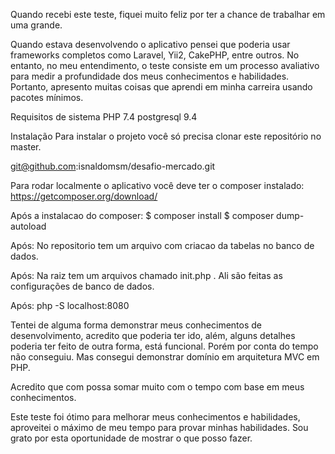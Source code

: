 Quando recebi este teste, fiquei muito feliz por ter a chance de trabalhar em uma grande.

Quando estava desenvolvendo o aplicativo pensei que poderia usar frameworks completos como Laravel, 
Yii2, CakePHP, entre outros. No entanto, no meu entendimento, o teste consiste em um processo avaliativo 
para medir a profundidade dos meus conhecimentos e habilidades. Portanto, apresento muitas coisas que aprendi em minha carreira usando pacotes mínimos.

Requisitos de sistema
PHP 7.4
postgresql 9.4


Instalação
Para instalar o projeto você só precisa clonar este repositório no master.

git@github.com:isnaldomsm/desafio-mercado.git


Para rodar localmente o aplicativo você deve ter o composer instalado: https://getcomposer.org/download/

Após a instalacao do composer: 
$ composer install
$ composer dump-autoload

Após:
No repositorio tem um arquivo com criacao da tabelas no banco de dados.

Após:
Na raiz tem um arquivos chamado init.php . Ali são feitas as configurações de banco de dados.

Após:
php -S localhost:8080 

Tentei de alguma forma demonstrar meus conhecimentos de desenvolvimento, acredito que poderia ter ido, além, 
alguns detalhes poderia ter feito de outra forma, está funcional.
Porém por conta do tempo não conseguiu. Mas consegui demonstrar domínio em arquitetura MVC em PHP.

Acredito que com possa somar muito com o tempo com base em meus conhecimentos.

Este teste foi ótimo para melhorar meus conhecimentos e habilidades, aproveitei o máximo de meu tempo para provar minhas habilidades. 
Sou grato  por esta oportunidade de mostrar o que posso fazer.

